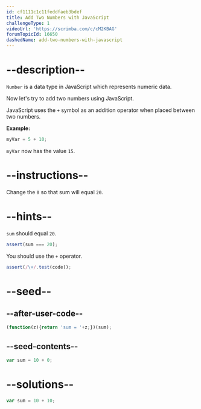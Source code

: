 ```yaml
---
id: cf1111c1c11feddfaeb3bdef
title: Add Two Numbers with JavaScript
challengeType: 1
videoUrl: 'https://scrimba.com/c/cM2KBAG'
forumTopicId: 16650
dashedName: add-two-numbers-with-javascript
---
```


# --description--

`Number` is a data type in JavaScript which represents numeric data.

Now let's try to add two numbers using JavaScript.

JavaScript uses the `+` symbol as an addition operator when placed between two numbers.

**Example:**

```js
myVar = 5 + 10;
```

`myVar` now has the value `15`.

# --instructions--

Change the `0` so that sum will equal `20`.

# --hints--

`sum` should equal `20`.

```js
assert(sum === 20);
```

You should use the `+` operator.

```js
assert(/\+/.test(code));
```

# --seed--

## --after-user-code--

```js
(function(z){return 'sum = '+z;})(sum);
```

## --seed-contents--

```js
var sum = 10 + 0;
```

# --solutions--

```js
var sum = 10 + 10;
```
